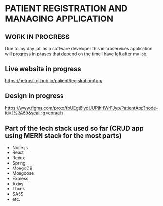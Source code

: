 # PATIENT REGISTRATION AND MANAGING APPLICATION

## WORK IN PROGRESS
Due to my day job as a software developer this microservices application will progress in phases that depend on the time I have left after my job.

## Live website in progress
https://petrasil.github.io/patientRegistrationApp/

## Design in progress
https://www.figma.com/proto/tbUEgtBiydUUPjhHWrFJyp/PatientApp?node-id=1%3A59&scaling=contain

## Part of the tech stack used so far (CRUD app using MERN stack for the most parts)
- Node.js
- React
- Redux
- Spring
- MongoDB
- Mongoose
- Express
- Axios
- Thunk
- SASS
- etc.
